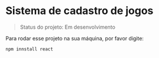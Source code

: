 <h1>Sistema de cadastro de jogos</h1>

> Status do projeto: Em desenvolvimento

Para rodar esse projeto na sua máquina, por favor digite:

```
npm innstall react
```
